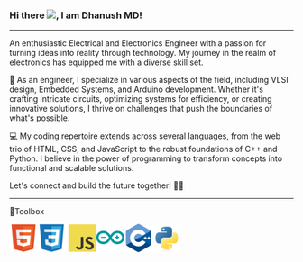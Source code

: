 ### Hi there <img src="https://raw.githubusercontent.com/MartinHeinz/MartinHeinz/master/wave.gif" width="30px">, I am Dhanush MD!

---

An enthusiastic Electrical and Electronics Engineer with a passion for turning ideas into reality through technology. My journey in the realm of electronics has equipped me with a diverse skill set.

🔧 As an engineer, I specialize in various aspects of the field, including VLSI design, Embedded Systems, and Arduino development. Whether it's crafting intricate circuits, optimizing systems for efficiency, or creating innovative solutions, I thrive on challenges that push the boundaries of what's possible.

💻 My coding repertoire extends across several languages, from the web trio of HTML, CSS, and JavaScript to the robust foundations of C++ and Python. I believe in the power of programming to transform concepts into functional and scalable solutions.

Let's connect and build the future together! 🚀✨

---
🧰Toolbox

<img src="https://github.com/devicons/devicon/blob/master/icons/html5/html5-original.svg" alt="HTML Icon " width="50" height="50"/><img src="https://github.com/devicons/devicon/blob/master/icons/css3/css3-original.svg" alt="CSS Icon " width="50" height="50"/>
 <img src="https://github.com/devicons/devicon/blob/master/icons/javascript/javascript-original.svg" alt="Javascript Icon " width="50" height="50"/><img src="https://github.com/devicons/devicon/blob/master/icons/arduino/arduino-original.svg" alt="Aduino Icon " width="50" height="50"/><img src="https://github.com/devicons/devicon/blob/master/icons/cplusplus/cplusplus-original.svg" alt="Cplusplus Icon " width="50" height="50"/><img src="https://github.com/devicons/devicon/blob/master/icons/python/python-original.svg" alt="Python Icon " width="50" height="50"/>














<!--
**mddhanush/mddhanush** is a ✨ _special_ ✨ repository because its `README.md` (this file) appears on your GitHub profile.

Here are some ideas to get you started:

- 🔭 I’m currently working on ...
- 🌱 I’m currently learning ...
- 👯 I’m looking to collaborate on ...
- 🤔 I’m looking for help with ...
- 💬 Ask me about ...
- 📫 How to reach me: ...
- 😄 Pronouns: ...
- ⚡ Fun fact: ...
-->
